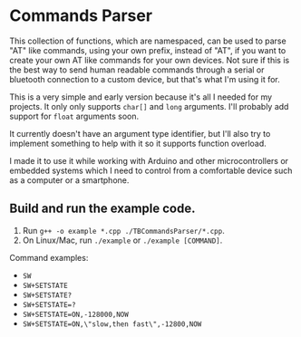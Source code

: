 # Commands Parser

This collection of functions, which are namespaced, can be used to parse "AT" like commands, using your own prefix, instead of "AT", if you want to create your own AT like commands for your own devices. Not sure if this is the best way to send human readable commands through a serial or bluetooth connection to a custom device, but that's what I'm using it for.

This is a very simple and early version because it's all I needed for my projects. It only only supports `char[]` and `long` arguments. I'll probably add support for  `float` arguments soon.

It currently doesn't have an argument type identifier, but I'll also try to implement something to help with it so it supports function overload.

I made it to use it while working with Arduino and other microcontrollers or embedded systems which I need to control from a comfortable device such as a computer or a smartphone.

## Build and run the example code.
1. Run `g++ -o example *.cpp ./TBCommandsParser/*.cpp`.
1. On Linux/Mac, run `./example` or `./example [COMMAND]`.

Command examples:

- `SW`
- `SW+SETSTATE`
- `SW+SETSTATE?`
- `SW+SETSTATE=?`
- `SW+SETSTATE=ON,-128000,NOW`
- `SW+SETSTATE=ON,\"slow,then fast\",-12800,NOW`
